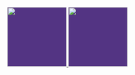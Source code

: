 
<a href="https://github.com/francoders" class="style">
  <img style="background-color: #533483;" height="137px" src="https://github-readme-stats.vercel.app/api?username=francoders&text_color=a3a8c3&hide_title=true&hide_border=true&show_icons=true&include_all_commits=true&count_private=true&line_height=21&theme=dracula&rx=0"/>
  <img style="background-color: #533483;" height="137px" src="https://github-readme-stats.vercel.app/api/top-langs/?username=francoders&hide=html,assembly&hide_title=true&hide_border=true&layout=compact&text_color=a3a8c3&langs_count=7&exclude_repo=PS-Insurgence,PS-Client-Insurgence,picoCTF,Naumachia,pacman-ai,nand2tetris&theme=dracula&rx=0"/></a>

 

